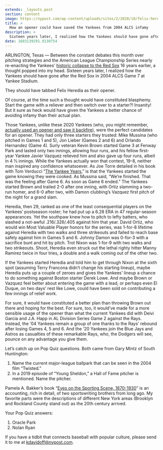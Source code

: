 ```yaml
--- 
extends: _layouts.post 
section: content 
image: https://nypost.com/wp-content/uploads/sites/2/2020/10/felix-heredia-yankees-2004-alcs-collapse.jpg?quality=90&strip=all&w=1200 
title: > 
  How an opener could have saved the Yankees from 2004 ALCS infamy 
description: > 
  Sixteen years later, I realized how the Yankees should have gone after the Red Sox in 2004 ALCS Game 7 at Yankee Stadium.But it sure as heck would have given the Yankees a better chance of avoiding infamy than their actual plan.Those Yankees, unlike these 2020 Yankees (who, you might remember, actually used an opener and saw it backfire), were the perfect candidates for an opener.As Joe Torre detailed in his book with Tom Verducci “The Yankee Years,” is that the Yankees started the game knowing they were cooked.Happ in AL Division Series Game 2 against the Rays. 
date: 1603139291.9130754 
--- 
```

<div><p>ARLINGTON, Texas &#8212; Between the constant debates this month over pitching strategies and the American League Championship Series nearly re-enacting the Yankees&#8217; <a href="https://nypost.com/2004/10/21/chokes-on-yanks-greatest-collapse-in-baseball-history-gives-flag-to-bosox/" rel="noopener noreferrer" target="_blank">historic collapse to the Red Sox</a> 16 years earlier, a thought popped into my head. Sixteen years later, I realized how the Yankees should have gone after the Red Sox in 2004 ALCS Game 7 at Yankee Stadium.</p>
<p>They should have tabbed Felix Heredia as their opener.</p>
<p>Of course, at the time such a thought would have constituted blasphemy. Start the game with a reliever and then switch over to a starter?! Insanity! But it sure as heck would have given the Yankees a better chance of avoiding infamy than their actual plan.</p>
<p>Those Yankees, unlike these 2020 Yankees (who, you might remember, <a href="https://nypost.com/2020/10/07/there-was-no-need-for-yankees-deivi-garcia-shenanigans/">actually used an opener and saw it backfire</a>), were the perfect candidates for an opener. They had only three starters they trusted: Mike Mussina (who pitched in Games 1 and 5), Jon Lieber (Games 2 and 6) and Orlando Hernandez (Game 4). Surly veteran Kevin Brown started Game 3 at Fenway Park and lasted only two innings, allowing four runs, and his fellow first-year Yankee Javier Vazquez relieved him and also gave up four runs, albeit in 4 &#8531; innings. While the Yankees actually won that contest, 19-8, neither man inspired any confidence whatsoever. As Joe Torre detailed in his book with Tom Verducci &#8220;<a href="https://www.amazon.com/Yankee-Years-Joe-Torre/dp/0767930428?tag=nypost-20" rel="noopener noreferrer" target="_blank">The Yankee Years</a>,&#8221; is that the Yankees started the game knowing they were cooked. As Mussina said, &#8220;We&#8217;re finished. That was the feeling after Game 6. As soon as Game 6 ended.&#8221; The Yankees started Brown and trailed 2-0 after one inning, with Ortiz slamming a two-run homer, and 6-0 after two, with Damon clubbing&#8217;s Vazquez first pitch of the night for a grand slam.</p>
 
<p>Heredia, then 29, ranked as one of the least consequential players on the Yankees&#8217; postseason roster; he had put up a 6.28 ERA in 47 regular-season appearances. Yet the southpaw knew how to pitch to lefty batters, who slashed a not-awful .216/.326/.405 against him that year. David Ortiz, who would win Most Valuable Player honors for the series, was 1-for-8 lifetime against Heredia with two walks and three strikeouts and failed to reach base safely against him in Games 5 and 6. Johnny Damon was 0-for-3 with a sacrifice bunt and hit by pitch. Trot Nixon was 1-for-9 with two walks and two strikeouts. Shoot, Heredia even struck out the lethal righty hitter Manny Ramirez twice in four tries, a double and a walk coming out of the other two.</p>
<p>If the Yankees started Heredia and told him to get through Nixon at the sixth spot (assuming Terry Francona didn&#8217;t change his starting lineup), maybe Heredia puts up a couple of zeroes and gives the Yankees&#8217; lineup a chance to do something against Boston starter Derek Lowe. And maybe Brown or Vazquez feel better about entering the game with a lead, or perhaps even El Duque, on two days&#8217; rest like Lowe, could have been sold on contributing a few innings of relief work.</p>
<p>For sure, it would have constituted a better plan than throwing Brown out there and hoping for the best. For sure, too, it would&#8217;ve made for a more sensible usage of the opener than what the current Yankees did with Deivi Garcia and J.A. Happ in AL Division Series Game 2 against the Rays. Instead, the &#8216;04 Yankees remain a group of one thanks to the Rays&#8217; rebound after losing Games 4, 5 and 6. And the &#8216;20 Yankees join the Blue Jays and Astros as casualties of these remarkable Rays, who, the Dodgers will see, pounce on any advantage you give them.</p>

<p>Let&#8217;s catch up on Pop Quiz questions. Both came from Gary Mintz of South Huntington:</p>
<ol>
<li>Name the current major-league ballpark that can be seen in the 2004 film &#8220;Twisted.&#8221;</li>
<li>In a 2019 episode of &#8220;Young Sheldon,&#8221; a Hall of Fame pitcher is mentioned. Name the pitcher.</li>
</ol>

<p>Pamela A. Bakker&#8217;s book &#8220;<a href="https://www.amazon.com/Eyes-Sporting-Scene-1870-1930-Sportswriting/dp/0786473142?tag=nypost-20" rel="noopener noreferrer" target="_blank">Eyes on the Sporting Scene, 1870-1930</a>&#8221;&#160;is an accounting, rich in detail, of two sportswriting brothers from long ago. My favorite parts were the descriptions of different New York areas (Brooklyn and Rockland County stand out) as the 20th century arrived.</p>

<p>Your Pop Quiz answers:</p>
<ol>
<li>Oracle Park</li>
<li>Nolan Ryan</li>
</ol>
<p>If you have a tidbit that connects baseball with popular culture, please send it to me at <a href="mailto:kdavidoff@nypost.com" target="_blank" rel="noopener noreferrer">kdavidoff@nypost.com</a>.</p>
			</div>